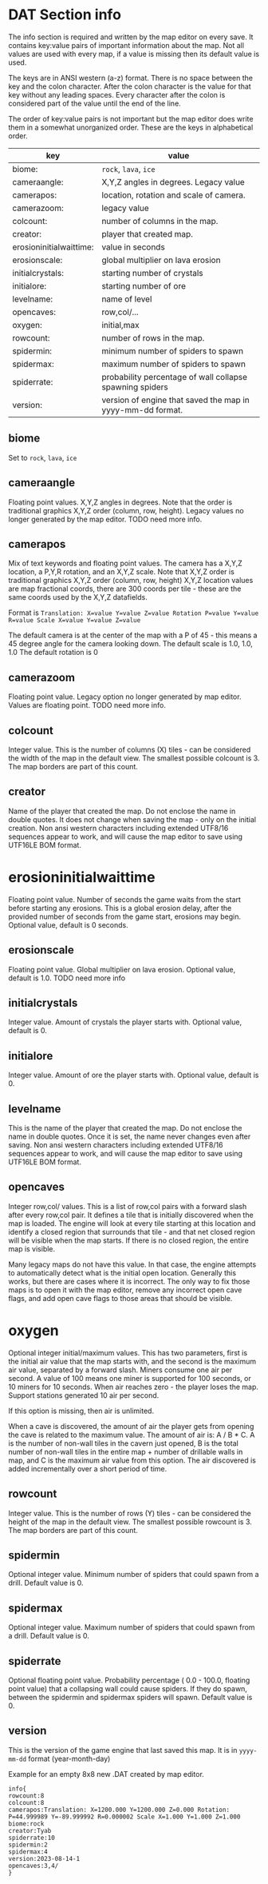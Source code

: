 # DAT Section info

The info section is required and written by the map editor on every save. It contains key:value pairs of important information about the map. Not all values are used with every map, if a value is missing then its default value is used.

The keys are in ANSI western (a-z) format. There is no space between the key and the colon character. After the colon character is the value for that key without any leading spaces. Every character after the colon is considered part of the value until the end of the line.

The order of key:value pairs is not important but the map editor does write them in a somewhat unorganized order. These are the keys in alphabetical order.

| key | value |
|---|---|
|biome:|`rock`, `lava`, `ice`|
|cameraangle:|X,Y,Z angles in degrees. Legacy value|
|camerapos:| location, rotation and scale of camera.|
|camerazoom:|legacy value|
|colcount:|number of columns in the map.|
|creator:|player that created map.|
|erosioninitialwaittime:|value in seconds|
|erosionscale:|global multiplier on lava erosion|
|initialcrystals:|starting number of crystals|
|initialore:|starting number of ore|
|levelname:|name of level|
|opencaves:|row,col/...|
|oxygen:|initial,max|
|rowcount:|number of rows in the map.|
|spidermin:|minimum number of spiders to spawn|
|spidermax:|maximum number of spiders to spawn|
|spiderrate:|probability percentage of wall collapse spawning spiders|
|version:|version of engine that saved the map in yyyy-mm-dd format.|


## biome
Set to `rock`, `lava`, `ice`

## cameraangle
Floating point values. X,Y,Z angles in degrees. Note that the order is traditional graphics X,Y,Z order (column, row, height). Legacy values no longer generated by the map editor. TODO need more info.

## camerapos

Mix of text keywords and floating point values. The camera has a X,Y,Z location, a P,Y,R rotation, and an X,Y,Z scale.  Note that X,Y,Z order is traditional graphics X,Y,Z order (column, row, height)
X,Y,Z location values are map fractional coords, there are 300 coords per tile - these are the same coords used by the X,Y,Z datafields.

Format is `Translation: X=value Y=value Z=value Rotation P=value Y=value R=value Scale X=value Y=value Z=value`

The default camera is at the center of the map with a P of 45 - this means a 45 degree angle for the camera looking down.
The default scale is 1.0, 1.0, 1.0
The default rotation is 0

## camerazoom
Floating point value. Legacy option no longer generated by map editor. Values are floating point. TODO need more info.

## colcount
Integer value. This is the number of columns (X) tiles - can be considered the width of the map in the default view. The smallest possible colcount is 3. The map borders are part of this count.

## creator
Name of the player that created the map. Do not enclose the name in double quotes. It does not change when saving the map - only on the initial creation. Non ansi western characters including extended UTF8/16 sequences appear to work, and will cause the map editor to save using UTF16LE BOM format.

# erosioninitialwaittime
Floating point value. Number of seconds the game waits from the start before starting any erosions. This is a global erosion delay, after the provided number of seconds from the game start, erosions may begin. Optional value, default is 0 seconds.

## erosionscale
Floating point value. Global multiplier on lava erosion. Optional value, default is 1.0. TODO need more info

## initialcrystals
Integer value. Amount of crystals the player starts with. Optional value, default is 0.

## initialore
Integer value. Amount of ore the player starts with. Optional value, default is 0.

## levelname
This is the name of the player that created the map. Do not enclose the name in double quotes. Once it is set, the name never changes even after saving. Non ansi western characters including extended UTF8/16 sequences appear to work, and will cause the map editor to save using UTF16LE BOM format.

## opencaves
Integer row,col/ values. This is a list of row,col pairs with a forward slash after every row,col pair. It defines a tile that is initially discovered when the map is loaded. The engine will look at every tile starting at this location and identify a closed region that surrounds that tile - and that net closed region will be visible when the map starts.  If there is no closed region, the entire map is visible.

Many legacy maps do not have this value. In that case, the engine attempts to automatically detect what is the initial open location. Generally this works, but there are cases where it is incorrect. The only way to fix those maps is to open it with the map editor, remove any incorrect open cave flags, and add open cave flags to those areas that should be visible.

# oxygen
Optional integer initial/maximum values. This has two parameters, first is the initial air value that the map starts with, and the second is the maximum air value, separated by a forward slash.  Miners consume one air per second. A value of 100 means one miner is supported for 100 seconds, or 10 miners for 10 seconds.  When air reaches zero - the player loses the map.  Support stations generated 10 air per second.

If this option is missing, then air is unlimited.

When a cave is discovered, the amount of air the player gets from opening the cave is related to the maximum value. The amount of air is:  A / B * C.  A is the number of non-wall tiles in the cavern just opened, B is the total number of non-wall tiles in the entire map + number of drillable walls in map, and C is the maximum air value from this option.
The air discovered is added incrementally over a short period of time.

## rowcount
Integer value. This is the number of rows (Y) tiles - can be considered the height of the map in the default view. The smallest possible rowcount is 3. The map borders are part of this count.

## spidermin
Optional integer value. Minimum number of spiders that could spawn from a drill. Default value is 0.

## spidermax
Optional integer value. Maximum number of spiders that could spawn from a drill. Default value is 0.

## spiderrate
Optional floating point value. Probability percentage ( 0.0 - 100.0, floating point value) that a collapsing wall could cause spiders. If they do spawn, between the spidermin and spidermax spiders will spawn. Default value is 0.

## version
This is the version of the game engine that last saved this map. It is in `yyyy-mm-dd` format (year-month-day)

Example for an empty 8x8 new .DAT created by map editor.

```mms
info{
rowcount:8
colcount:8
camerapos:Translation: X=1200.000 Y=1200.000 Z=0.000 Rotation: P=44.999989 Y=-89.999992 R=0.000002 Scale X=1.000 Y=1.000 Z=1.000
biome:rock
creator:Tyab
spiderrate:10
spidermin:2
spidermax:4
version:2023-08-14-1
opencaves:3,4/
}
```